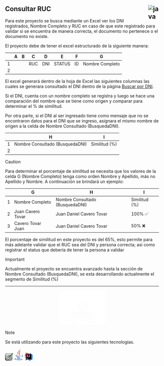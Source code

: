  

## Consultar RUC <img src="https://cdn.iconscout.com/icon/free/png-512/java-43-569305.png" width="35px" alt="java" align="right">

Para este proyecto se busca mediante un Excel ver los DNI registrados, Nombre Completo y RUC en caso de que este
registrado para validar si se encuentra de manera correcta, el documento no pertenece o el documento no existe.

El proyecto debe de tener el excel estructurado de la siguiente manera:

|   | A | B | C   | D   | E      | F  | G               |
|---|---|---|-----|-----|--------|----|-----------------|
| 1 |   |   | RUC | DNI | STATUS | ID | Nombre Completo |
| 2 |   |   |     |     |        |    |                 |

El excel generará dentro de la hoja de Excel las siguientes columnas las cuales se generara consultado el DNI dentro de
la página [Buscar por DNI](https://eldni.com/pe/buscar-por-dni).

Si el DNI, cuenta con un nombre completo se registra y
luego se hace una comparación del nombre que se tiene como origen y comparar para determinar el % de similitud.

Por otra parte, si el DNI al ser ingresado tiene como mensaje que no se encontraron datos para el DNI que se ingreso,
asignara el mismo nombre de origen a la celda de Nombre Consultado (BusquedaDNI).

|   | H                               | I             |
|---|---------------------------------|---------------|
| 1 | Nombre Consultado (BusquedaDNI) | Similitud (%) |
| 2 |                                 |               |

> [!CAUTION]
> Para determinar el porcentaje de similitud se necesita que los valores de la celda G (Nombre Completo) tenga como
> orden Nombre y Apellido, más no Apellido y Nombre. A continuación se brindará un ejemplo:

|   | G                 | H                               | I             |
|---|-------------------|---------------------------------|---------------|
| 1 | Nombre Completo   | Nombre Consultado (BusquedaDNI) | Similitud (%) |
| 2 | Juan Cavero Tovar | Juan Daniel Cavero Tovar        | 100% ✅        |
| 3 | Cavero Tovar Juan | Juan Daniel Cavero Tovar        | 50% ❌         |

El porcentaje de similitud en este proyecto es del 65%, esto permite para más adelante validar que el RUC sea del DNI y
persona correcta; asi como registrar el status que debería de tener la persona a validar

> [!IMPORTANT]
> Actualmente el proyecto se encuentra avanzado hasta la sección de Nombre Consultado (BusquedaDNI), se esta
> desarrollando actualmente el segmento de Similitud (%)

---
<div align="center">
<img src="src/img/resting.jpg" width="30%" alt="resting"/>
</div>

> [!NOTE]
> Se está utilizando para este proyecto las siguientes tecnologías.

<code><a href="" target="_blank"><img src="src/img/selenium.png"	width="26px" alt="pyton"></a></code>
<code><a href="" target="_blank"><img src="src/img/java.png"	width="30px" alt="azure"></a></code>
<code><a href="" target="_blank"><img src="src/img/Intellj.svg.png"	width="26px" alt="selenium"></a></code>

